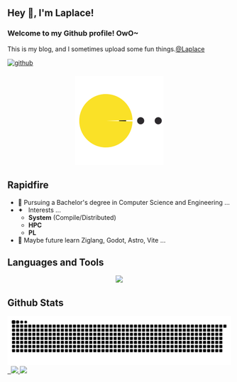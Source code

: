 ## Hey 👋, I'm Laplace!  

### Welcome to my Github profile! OwO~  
This is my blog, and I sometimes upload some fun things.[@Laplace](https://www.blog.lap-lace.top)
  
<a href="https://github.com/https://github.com/laplace825" target="_blank">
<img src=https://img.shields.io/badge/github-%2324292e.svg?&style=for-the-badge&logo=github&logoColor=white alt=github style="margin-bottom: 5px;" />
</a>  
  
<br/>  

<div align="center">
	<br>
	<img src="https://raw.githubusercontent.com/Aniket965/Aniket965/master/pacman.svg?sanitize=true" width="200" height="200">
	<br>
</div>

## Rapidfire  

- 👾 Pursuing a Bachelor's degree in Computer Science and Engineering ...
- ✦ &nbsp; Interests ... 
  -  **System** (Compile/Distributed)
  -  **HPC**
  -  **PL** 
- 🤤 Maybe future learn Ziglang, Godot, Astro, Vite ...

## Languages and Tools  

<p align="center">
  <a href="https://skillicons.dev">
    <img src="https://skillicons.dev/icons?i=cpp,rust,python,go,git,linux,arch,neovim" />
  </a>
</p>


## Github Stats  

<picture>
  <source media="(prefers-color-scheme: dark)" srcset="https://raw.githubusercontent.com/laplace825/laplace825/output/github-contribution-grid-snake-dark.svg">
  <source media="(prefers-color-scheme: light)" srcset="https://raw.githubusercontent.com/laplace825/laplace825/output/github-contribution-grid-snake.svg">
  <img alt="github contribution grid snake animation" src="https://raw.githubusercontent.com/laplace825/laplace825/output/github-contribution-grid-snake.svg">
</picture>

<div display="flex" gap=20px justify-content="center">
<a href="https://github.com/laplace825/"> 
  <img wide="40%" height=180px display="block" src="https://github-readme-stats.vercel.app/api?username=Laplace825&theme=algolia&show_icons=true&?count_private=true?" />
</a>
<a href="https://github.com/laplace825/">
  <img wide="40%" height=180px display="block" src="https://github-readme-stats.vercel.app/api/top-langs/?username=Laplace825&layout=compact&theme=algolia&hide=html,scss,css,javascript,jupyter%20notebook,makefile,shell" />
</a>
</div>
